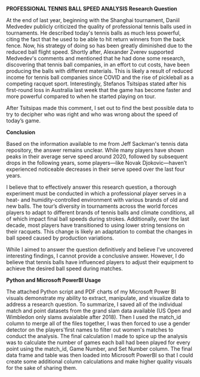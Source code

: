 **PROFESSIONAL TENNIS BALL SPEED ANALYSIS Research Question**

At the end of last year, beginning with the Shanghai tournament, Daniil Medvedev publicly criticized the quality of professional tennis balls used in tournaments. He described today's tennis balls as much less powerful, citing the fact that he used to be able to hit return winners from the back fence. Now, his strategy of doing so has been greatly diminished due to the reduced ball flight speed. Shortly after, Alexander Zverev supported Medvedev's comments and mentioned that he had done some research, discovering that tennis ball companies, in an effort to cut costs, have been producing the balls with different materials. This is likely a result of reduced income for tennis ball companies since COVID and the rise of pickleball as a competing racquet sport. Interestingly, Stefanos Tsitsipas stated after his first-round loss in Australia last week that the game has become faster and more powerful compared to when he started playing on tour.

After Tsitsipas made this comment, I set out to find the best possible data to try to decipher who was right and who was wrong about the speed of today’s game.

**Conclusion**

Based on the information available to me from Jeff Sackman's tennis data repository, the answer remains unclear. While many players have shown peaks in their average serve speed around 2020, followed by subsequent drops in the following years, some players—like Novak Djokovic—haven’t experienced noticeable decreases in their serve speed over the last four years.

I believe that to effectively answer this research question, a thorough experiment must be conducted in which a professional player serves in a heat- and humidity-controlled environment with various brands of old and new balls. The tour’s diversity in tournaments across the world forces players to adapt to different brands of tennis balls and climate conditions, all of which impact final ball speeds during strokes. Additionally, over the last decade, most players have transitioned to using lower string tensions on their racquets. This change is likely an adaptation to combat the changes in ball speed caused by production variations.

While I aimed to answer the question definitively and believe I’ve uncovered interesting findings, I cannot provide a conclusive answer. However, I do believe that tennis balls have influenced players to adjust their equipment to achieve the desired ball speed during matches.

**Python and Microsoft PowerBI Usage**

The attached Python script and PDF charts of my Microsoft Power BI visuals demonstrate my ability to extract, manipulate, and visualize data to address a research question. To summarize, I saved all of the individual match and point datasets from the grand slam data available (US Open and Wimbledon only slams avaialable after 2018). Then I used the match_id column to merge all of the files together, I was then forced to use a gender detector on the players'first names to filter out women's matches to conduct the analysis. The final calculation I made to spice up the analysis was to calculate the number of games each ball had been played for every point using the match_id, Game Number, and Set Number column. The final data frame and table was then loaded into Microsoft PowerBI so that I could create some additional column calculations and make higher quality visuals for the sake of sharing them. 
